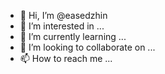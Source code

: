 - 👋 Hi, I’m @easedzhin
- 👀 I’m interested in ...
- 🌱 I’m currently learning ...
- 💞️ I’m looking to collaborate on ...
- 📫 How to reach me ...

<!---
easedzhin/easedzhin is a ✨ special ✨ repository because its `README.md` (this file) appears on your GitHub profile.
You can click the Preview link to take a look at your changes.
--->
